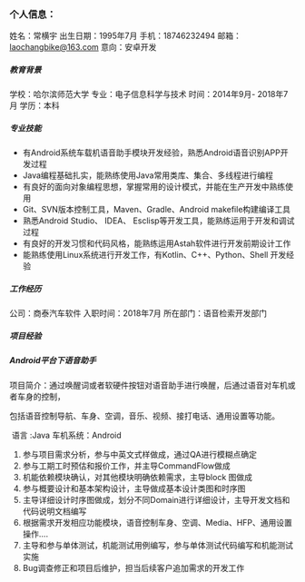 ### 个人信息：
姓名：常横宇
出生日期：1995年7月
手机：18746232494
邮箱：laochangbike@163.com
意向：安卓开发

#####  教育背景

学校：哈尔滨师范大学     专业：电子信息科学与技术     时间：2014年9月- 2018年7月     学历：本科

##### 专业技能
* 有Android系统车载机语音助手模块开发经验，熟悉Android语音识别APP开发过程
* Java编程基础扎实，能熟练使用Java常用类库、集合、多线程进行编程
* 有良好的面向对象编程思想，掌握常用的设计模式，并能在生产开发中熟练使用
* Git、SVN版本控制工具，Maven、Gradle、Android makefile构建编译工具
* 熟悉Android Studio、 IDEA、 Esclisp等开发工具，能熟练运用于开发和调试过程
* 有良好的开发习惯和代码风格，能熟练运用Astah软件进行开发前期设计工作
* 能熟练使用Linux系统进行开发工作，有Kotlin、C++、Python、Shell 开发经验

##### 工作经历
公司：商泰汽车软件      入职时间：2018年7月        所在部门：语音检索开发部门

##### 项目经验
##### Android平台下语音助手
​	项目简介：通过唤醒词或者软硬件按钮对语音助手进行唤醒，后通过语音对车机或者车身的控制，

​					  包括语音控制导航、车身、空调，音乐、视频、接打电话、通用设置等功能。

​	语言 :Java  车机系统：Android 

1. 参与项目需求分析，参与中英文式样做成，通过QA进行模糊点确定
2. 参与工期工时预估和报价工作，并主导CommandFlow做成
3. 机能依赖模块确认，对其他模块明确依赖需求，主导block 图做成
4. 参与概要设计和基本架构设计，主导做成基本设计类图和时序图
5. 主导详细设计时序图做成，划分不同Domain进行详细设计，主导开发文档和代码说明文档编写
6. 根据需求开发相应功能模块，语音控制车身、空调、Media、HFP、通用设置操作....
7. 主导和参与单体测试，机能测试用例编写，参与单体测试代码编写和机能测试实施
8.  Bug调查修正和项目后维护，担当后续客户追加需求的开发工作